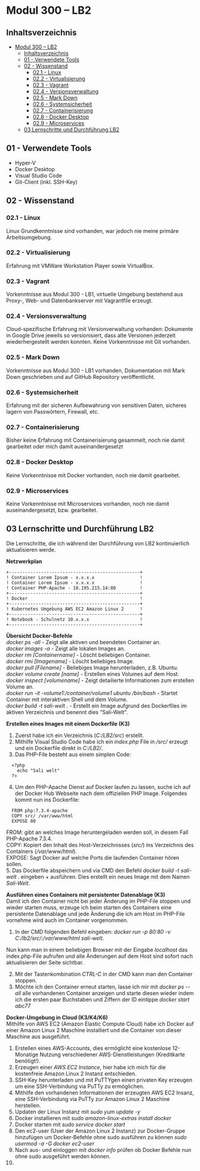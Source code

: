 # Modul 300 – LB2

## Inhaltsverzeichnis
- [Modul 300 – LB2](#modul-300-%E2%80%93-lb2)
  - [Inhaltsverzeichnis](#inhaltsverzeichnis)
  - [01 - Verwendete Tools](#01---verwendete-tools)
  - [02 - Wissenstand](#02---wissenstand)
    - [02.1 - Linux](#021---linux)
    - [02.2 - Virtualisierung](#022---virtualisierung)
    - [02.3 - Vagrant](#023---vagrant)
    - [02.4 - Versionsverwaltung](#024---versionsverwaltung)
    - [02.5 - Mark Down](#025---mark-down)
    - [02.6 - Systemsicherheit](#026---systemsicherheit)
    - [02.7 - Containerisierung](#027---containerisierung)
    - [02.8 - Docker Desktop](#028---docker-desktop)
    - [02.9 - Microservices](#029---microservices)
  - [03 Lernschritte und Durchführung LB2](#03-lernschritte-und-durchf%C3%BChrung-lb2)


## 01 - Verwendete Tools
* Hyper-V
* Docker Desktop
* Visual Studio Code
* Git-Client (inkl. SSH-Key)
  
## 02 - Wissenstand

### 02.1 - Linux
Linux Grundkenntnisse sind vorhanden, war jedoch nie meine primäre Arbeitsumgebung.

### 02.2 - Virtualisierung
Erfahrung mit VMWare Workstation Player sowie VirtualBox.

### 02.3 - Vagrant
Vorkenntnisse aus Modul 300 - LB1, virtuelle Umgebung bestehend aus Proxy-, Web- und Datenbankserver mit Vagrantfile erzeugt.  

### 02.4 - Versionsverwaltung
Cloud-spezifische Erfahrung mit Versionverwaltung vorhanden: Dokumente in Google Drive jeweils so versionisiert, dass alte Versionen jederzeit wiederhergestellt werden konnten.
Keine Vorkenntnisse mit Git vorhanden.

### 02.5 - Mark Down
Vorkenntnisse aus Modul 300 - LB1 vorhanden, Dokumentation mit Mark Down geschrieben und auf GitHub Repository veröffentlicht.

### 02.6 - Systemsicherheit
Erfahrung mit der sicheren Aufbewahrung von sensitiven Daten, sicheres lagern von Passwörtern, Firewall, etc.  

### 02.7 - Containerisierung
Bisher keine Erfahrung mit Containerisierung gesammelt, noch nie damit gearbeitet oder mich damit auseinandergesetzt  

### 02.8 - Docker Desktop
Keine Vorkenntnisse mit Docker vorhanden, noch nie damit gearbeitet.  

### 02.9 - Microservices
Keine Vorkenntnisse mit Microservices vorhanden, noch nie damit auseinandergesetzt, bzw. gearbeitet.  

## 03 Lernschritte und Durchführung LB2
Die Lernschritte, die ich während der Durchführung von LB2 kontinuierlich aktualisieren werde.  

**Netzwerkplan**  
```
+-------------------------------------------------+
! Container Lorem Ipsum - x.x.x.x                 !
! Container Lorem Ipsum - x.x.x.x                 !
! Container PHP-Apache - 18.195.215.14:80         !
+-------------------------------------------------+
! Docker                                          !
+-------------------------------------------------+
! Kubernetes Umgebung AWS EC2 Amazon Linux 2      !
+-------------------------------------------------+
! Notebook - Schulnetz 10.x.x.x                   !
+-------------------------------------------------+
```

**Übersicht Docker-Befehle**  
*docker ps -all*                                                - Zeigt alle aktiven und beendeten Container an.  
*docker images -a*                                              - Zeigt alle lokalen Images an.  
*docker rm [Containername]*                                     - Löscht beliebigen Container.  
*docker rmi [Imagename]*                                        - Löscht beliebiges Image.  
*docker pull [Filename]*                                        - Beliebiges Image herunterladen, z.B. Ubuntu.  
*docker volume create [name]*                                   - Erstellen eines Volumes auf dem Host.  
*docker inspect [volumename]*                                   - Zeigt detailierte Informationen zum erstellen Volume an.  
*docker run -it -volume1:/container/volume1 ubuntu /bin/bash*   - Startet Container mit interaktiven Shell und dem Volume.  
*docker build -t sali-welt .*                                   - Erstellt ein Image aufgrund des Dockerfiles im aktiven Verzeichnis und benennt dies "Sali-Welt".  

**Erstellen eines Images mit einem Dockerfile (K3)**  
1. Zuerst habe ich ein Verzeichnis (*C:/LB2/src*) erstellt.  
2. Mithilfe Visual Studio Code habe ich ein *index.php* File in */src/* erzeugt und ein Dockerfile direkt in *C:/LB2/*.  
3. Das PHP-File besteht aus einem simplen Code:  
```
  <?php
    echo "Sali welt"
  ?>
```
4. Um den PHP-Apache Dienst auf Docker laufen zu lassen, suche ich auf der Docker Hub Webseite nach dem offiziellen PHP Image. Folgendes kommt nun ins Dockerfile:  
```
  FROM php:7.3.4-apache
  COPY src/ /var/www/html
  EXPOSE 80
```  
FROM: gibt an welches Image heruntergeladen werden soll, in diesem Fall PHP-Apache 7.3.4.  
COPY: Kopiert den Inhalt des Host-Verzeichnisses (*src/*) ins Verzeichnis des Containers (*/var/www/html*).  
EXPOSE: Sagt Docker auf welche Ports die laufenden Container hören sollen.  
5. Das Dockerfile abspeichern und via CMD den Befehl *docker build -t sali-welt .* eingeben + ausführen. Dies erstellt ein neues Image mit dem Namen *Sali-Welt*.  

**Ausführen eines Containers mit persistenter Datenablage (K3)**  
Damit ich den Container nicht bei jeder Änderung im PHP-File stoppen und wieder starten muss, erzeuge ich beim starten des Containers eine persistente Datenablage und jede Änderung die ich am Host im PHP-File vornehme wird auch im Container vorgenommen.  
1. In der CMD folgenden Befehl eingeben: *docker run -p 80:80 -v C:/lb2/src/:/var/www/html sali-welt*.  

Nun kann man in einem beliebigen Browser mit der Eingabe *localhost* das index.php-File aufrufen und alle Änderungen auf dem Host sind sofort nach aktualisieren der Seite sichtbar.  

2. Mit der Tastenkombination *CTRL-C* in der CMD kann man den Container stoppen. 
3. Möchte ich den Container erneut starten, lasse ich mir mit *docker ps --all* alle vorhandenen Container anzeigen und starte diesen wieder indem ich die ersten paar Buchstaben und Ziffern der ID eintippe *docker start abc77*  

**Docker-Umgebung in Cloud (K3/K4/K6)**  
Mithilfe von AWS EC2 (Amazon Elastic Compute Cloud) habe ich Docker auf einer Amazon Linux 2 Maschine installiert und die Container von dieser Maschine aus ausgeführt.  
1. Erstellen eines AWS-Accounts, dies ermöglicht eine kostenlose 12-Monatige Nutzung verschiedener AWS-Dienstleistungen (Kreditkarte benötigt!).  
2. Erzeugen einer *AWS EC2 Instance*, hier habe ich mich für die kostenfreie Amazon Linux 2 Instanz entschieden.  
3. SSH-Key herunterladen und mit PuTTYgen einen privaten Key erzeugen um eine SSH-Verbindung via PuTTy zu ermöglichen.  
4. Mithilfe den vorhandenen Informationen der erzeugten AWS EC2 Insanz, eine SSH-Verbindung via PuTTy zur Amazon Linux 2 Maschine herstellen.  
5. Updaten der Linux Instanz mit *sudo yum update -y*  
6. Docker installieren mit *sudo amazon-linux-extras install docker*
7. Docker starten mit *sudo service docker start*  
8. Den ec2-user (User der Amazon Linux 2 Instanz) zur Docker-Gruppe hinzufügen um Docker-Befehle ohne sudo ausführen zu können *sudo usermod -a -G docker ec2-user*  
9. Nach aus- und einloggen mit *docker info* prüfen ob Docker Befehle nun ohne sudo ausgeführt werden können.  
10. 